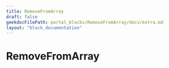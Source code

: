 ```yaml
---
title: RemoveFromArray
draft: false
geekdocFilePath: portal_blocks/RemoveFromArray/docs/extra.md
layout: "block_documentation"
---
```

# RemoveFromArray